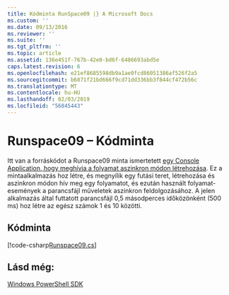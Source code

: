 ```yaml
---
title: Kódminta RunSpace09 |} A Microsoft Docs
ms.custom: ''
ms.date: 09/13/2016
ms.reviewer: ''
ms.suite: ''
ms.tgt_pltfrm: ''
ms.topic: article
ms.assetid: 136e451f-767b-42e0-bd6f-6486693abd5e
caps.latest.revision: 6
ms.openlocfilehash: e21ef8685598db9a1ae0fcd86051386af526f2a5
ms.sourcegitcommit: b6871f21bd666f9cd71dd336bb3f844cf472b56c
ms.translationtype: MT
ms.contentlocale: hu-HU
ms.lasthandoff: 02/03/2019
ms.locfileid: "56845443"
---
```

# <a name="runspace09-code-sample"></a>Runspace09 – Kódminta

Itt van a forráskódot a Runspace09 minta ismertetett [egy Console Application, hogy meghívja a folyamat aszinkron módon létrehozása](http://msdn.microsoft.com/en-us/198c1c94-2a06-457e-93ce-c0d910618e47). Ez a mintaalkalmazás hoz létre, és megnyílik egy futási teret, létrehozása és aszinkron módon hív meg egy folyamatot, és ezután használt folyamat-események a parancsfájl műveletek aszinkron feldolgozásához. A jelen alkalmazás által futtatott parancsfájl 0,5 másodperces időközönként (500 ms) hoz létre az egész számok 1 és 10 közötti.

## <a name="code-sample"></a>Kódminta

[!code-csharp[Runspace09.cs](../../powershell-sdk-samples/SDK-2.0/csharp/Runspace09/Runspace09.cs#L11-L113 "Runspace09.cs")]

## <a name="see-also"></a>Lásd még:

[Windows PowerShell SDK](../windows-powershell-reference.md)